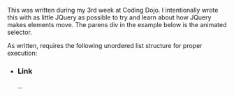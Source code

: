 
This was written during my 3rd week at Coding Dojo.  I intentionally wrote this with as little JQuery as possible 
to try and learn about how JQuery makes elements move.  The parens div in the example below is the animated selector.

As written, requires the following unordered list structure for proper execution:
<ul>
  <div id="parens"></div>
    <li>
      <h3><a>Link</a</h3>
    </li>
    ...
</ul>

